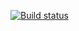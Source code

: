 [![Build status](https://ci.appveyor.com/api/projects/status/vntwiw6ife8hpigi?svg=true)](https://ci.appveyor.com/project/KarinaNM27/pattern)